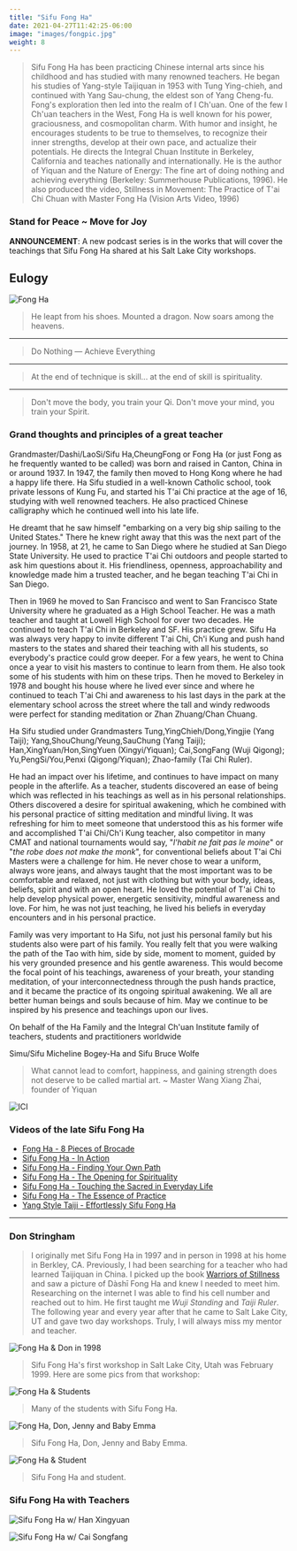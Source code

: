 ```yaml
---
title: "Sifu Fong Ha"
date: 2021-04-27T11:42:25-06:00
image: "images/fongpic.jpg"
weight: 8
---
```


> Sifu Fong Ha has been practicing Chinese internal arts since his childhood and has studied with many renowned teachers. He began his studies of Yang-style Taijiquan in 1953 with Tung Ying-chieh, and continued with Yang Sau-chung, the eldest son of Yang Cheng-fu. Fong's exploration then led into the realm of I Ch'uan. One of the few I Ch'uan teachers in the West, Fong Ha is well known for his power, graciousness, and cosmopolitan charm. With humor and insight, he encourages students to be true to themselves, to recognize their inner strengths, develop at their own pace, and actualize their potentials. He directs the Integral Chuan Institute in Berkeley, California and teaches nationally and internationally. He is the author of Yiquan and the Nature of Energy: The fine art of doing nothing and achieving everything (Berkeley: Summerhouse Publications, 1996). He also produced the video, Stillness in Movement: The Practice of T'ai Chi Chuan with Master Fong Ha (Vision Arts Video, 1996)

### Stand for Peace ~ Move for Joy

**ANNOUNCEMENT**: A new podcast series is in the works that will cover the teachings that Sifu Fong Ha shared at his Salt Lake City workshops.

## Eulogy

![Fong Ha](https://www.fongha.com/wp-content/uploads/2015/06/Fong-Ha-Tree.jpg)

> He leapt from his shoes.
> Mounted a dragon.
> Now soars among the heavens.
---
> Do Nothing — Achieve Everything
---
> At the end of technique is skill... at the end of skill is spirituality.
---
> Don't move the body, you train your Qi.
> Don't move your mind, you train your Spirit.

### Grand thoughts and principles of a great teacher

Grandmaster/Dashi/LaoSi/Sifu Ha,CheungFong or Fong Ha (or just Fong as he frequently wanted to be called) was born and raised in Canton, China in or around 1937. In 1947, the family then moved to Hong Kong where he had a happy life there. Ha Sifu studied in a well-known Catholic school, took private lessons of Kung Fu, and started his T'ai Chi practice at the age of 16, studying with well renowned teachers. He also practiced Chinese calligraphy which he continued well into his late life.

He dreamt that he saw himself "embarking on a very big ship sailing to the United States." There he knew right away that this was the next part of the journey. In 1958, at 21, he came to San Diego where he studied at San Diego State University. He used to practice T'ai Chi outdoors and people started to ask him questions about it. His friendliness, openness, approachability and knowledge made him a trusted teacher, and he began teaching T'ai Chi in San Diego.

Then in 1969 he moved to San Francisco and went to San Francisco State University where he graduated as a High School Teacher. He was a math teacher and taught at Lowell High School for over two decades. He continued to teach T'ai Chi in Berkeley and SF. His practice grew. Sifu Ha was always very happy to invite different T'ai Chi, Ch'i Kung and push hand masters to the states and shared their teaching with all his students, so everybody's practice could grow deeper. For a few years, he went to China once a year to visit his masters to continue to learn from them. He also took some of his students with him on these trips. Then he moved to Berkeley in 1978 and bought his house where he lived ever since and where he continued to teach T'ai Chi and awareness to his last days in the park at the elementary school across the street where the tall and windy redwoods were perfect for standing meditation or Zhan Zhuang/Chan Chuang.

Ha Sifu studied under Grandmasters Tung,YingChieh/Dong,Yingjie (Yang Taiji); Yang,ShouChung/Yeung,SauChung (Yang Taiji); Han,XingYuan/Hon,SingYuen (Xingyi/Yiquan); Cai,SongFang (Wuji Qigong); Yu,PengSi/You,Penxi (Qigong/Yiquan); Zhao-family (Tai Chi Ruler).

He had an impact over his lifetime, and continues to have impact on many people in the afterlife. As a teacher, students discovered an ease of being which was reflected in his teachings as well as in his personal relationships. Others discovered a desire for spiritual awakening, which he combined with his personal practice of sitting meditation and mindful living. It was refreshing for him to meet someone that understood this as his former wife and accomplished T'ai Chi/Ch'i Kung teacher, also competitor in many CMAT and national tournaments would say, "_l'habit ne fait pas le moine_" or "_the robe does not make the monk_", for conventional beliefs about T'ai Chi Masters were a challenge for him. He never chose to wear a uniform, always wore jeans, and always taught that the most important was to be comfortable and relaxed, not just with clothing but with your body, ideas, beliefs, spirit and with an open heart. He loved the potential of T'ai Chi to help develop physical power, energetic sensitivity, mindful awareness and love. For him, he was not just teaching, he lived his beliefs in everyday encounters and in his personal practice.

Family was very important to Ha Sifu, not just his personal family but his students also were part of his family. You really felt that you were walking the path of the Tao with him, side by side, moment to moment, guided by his very grounded presence and his gentle awareness. This would become the focal point of his teachings, awareness of your breath, your standing meditation, of your interconnectedness through the push hands practice, and it became the practice of its ongoing spiritual awakening. We all are better human beings and souls because of him. May we continue to be inspired by his presence and teachings upon our lives.

On behalf of the Ha Family and the Integral Ch'uan Institute family of teachers, students and practitioners worldwide

Simu/Sifu Micheline Bogey-Ha and Sifu Bruce Wolfe

> What cannot lead to comfort, happiness, and gaining strength does not deserve to be called martial art. ~ Master Wang Xiang Zhai, founder of Yiquan

![ICI](https://www.fongha.com/wp-content/uploads/2015/06/Fong-Ha-Logo.png)

### Videos of the late Sifu Fong Ha

- [Fong Ha - 8 Pieces of Brocade](https://youtu.be/mFCiwzMCJc4)
- [Sifu Fong Ha - In Action](https://youtu.be/bK8U5YIuwUA)
- [Sifu Fong Ha - Finding Your Own Path](https://youtu.be/_RCDenZi8LE)
- [Sifu Fong Ha - The Opening for Spirituality](https://youtu.be/Bef9eIswOeg)
- [Sifu Fong Ha - Touching the Sacred in Everyday Life](https://youtu.be/QuIsWOh8tUw)
- [Sifu Fong Ha - The Essence of Practice](https://youtu.be/jegh3MrsqxM)
- [Yang Style Taiji - Effortlessly Sifu Fong Ha](https://youtu.be/5Au8oaDw72o)

---

### Don Stringham

> I originally met Sifu Fong Ha in 1997 and in person in 1998 at his home in Berkley, CA.  Previously, I had been searching for a teacher who had learned Taijiquan in China.  I picked up the book [Warriors of Stillness](https://www.amazon.com/Warriors-Stillness-Meditative-Traditions-Chinese/dp/B009BJ9FP2/ref=sr_1_8?crid=3GXUSGE7O5NMJ&keywords=jan+diepersloot&qid=1639503539&sprefix=jan+die%2Caps%2C181&sr=8-8) and saw a picture of Dàshī Fong Ha and knew I needed to meet him.  Researching on the internet I was able to find his cell number and reached out to him.  He first taught me _Wuji Standing_ and _Taiji Ruler_.  The following year and every year after that he came to Salt Lake City, UT and gave two day workshops.  Truly, I will always miss my mentor and teacher.

![Fong Ha & Don in 1998](images/fong-don.jpg)

> Sifu Fong Ha's first workshop in Salt Lake City, Utah was February 1999.  Here are some pics from that workshop:

![Fong Ha & Students](images/FongHa_First_Utah_Workshop_1999.jpg)

> Many of the students with Sifu Fong Ha.

![Fong Ha, Don, Jenny and Baby Emma](images/Fong_Don_Jenny_Emma_1999.jpg)

> Sifu Fong Ha, Don, Jenny and Baby Emma.

![Fong Ha & Student](images/FongHa_Student_1999.jpg)

> Sifu Fong Ha and student.

### Sifu Fong Ha with Teachers

![Sifu Fong Ha w/ Han Xingyuan](images/fongha_hansinyuan.jpeg)

![Sifu Fong Ha w/ Cai Songfang](images/fongha_caisongfang.jpeg)
